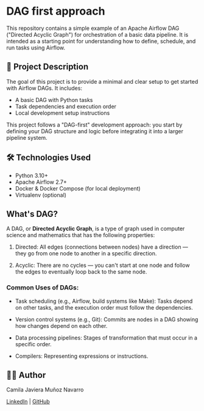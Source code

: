# DAG first approach

This repository contains a simple example of an Apache Airflow DAG ("Directed Acyclic Graph") for orchestration of a basic data pipeline. It is intended as a starting point for understanding how to define, schedule, and run tasks using Airflow.

## 📌 Project Description

The goal of this project is to provide a minimal and clear setup to get started with Airflow DAGs. It includes:

- A basic DAG with Python tasks
- Task dependencies and execution order
- Local development setup instructions

This project follows a "DAG-first" development approach: you start by defining your DAG structure and logic before integrating it into a larger pipeline system.

## 🛠 Technologies Used

- Python 3.10+
- Apache Airflow 2.7+
- Docker & Docker Compose (for local deployment)
- Virtualenv (optional)

## What's DAG?

A DAG, or **Directed Acyclic Graph**, is a type of graph used in computer science and mathematics that has the following properties:

1. Directed: All edges (connections between nodes) have a direction — they go from one node to another in a specific direction.

2. Acyclic: There are no cycles — you can't start at one node and follow the edges to eventually loop back to the same node.

### Common Uses of DAGs:

- Task scheduling (e.g., Airflow, build systems like Make): Tasks depend on other tasks, and the execution order must follow the dependencies.

- Version control systems (e.g., Git): Commits are nodes in a DAG showing how changes depend on each other.

- Data processing pipelines: Stages of transformation that must occur in a specific order.

- Compilers: Representing expressions or instructions.

## 👩‍💻 Author

Camila Javiera Muñoz Navarro
<br>

[LinkedIn](https://www.linkedin.com/in/camilajmn/) | [GitHub](https://github.com/CamilaJaviera91)